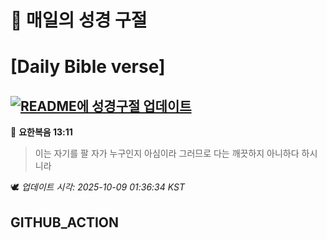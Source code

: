 # 🙏 매일의 성경 구절
# [Daily Bible verse]
## [![README에 성경구절 업데이트](https://github.com/DONGSUKA/first_test/actions/workflows/update-readme-bible.yml/badge.svg)](https://github.com/DONGSUKA/first_test/actions/workflows/update-readme-bible.yml)
<!-- START_BIBLE_VERSE -->
📖 **요한복음 13:11**
> 이는 자기를 팔 자가 누구인지 아심이라 그러므로 다는 깨끗하지 아니하다 하시니라

🕊️ _업데이트 시각: 2025-10-09 01:36:34 KST_
  <!-- END_BIBLE_VERSE -->
## GITHUB_ACTION
